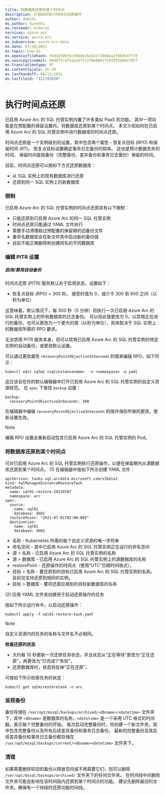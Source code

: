 ```yaml
---
title: 将数据库还原到某个时间点
description: 介绍如何执行时间点还原操作
author: dnethi
ms.author: dinethi
ms.reviewer: mikeray
services: azure-arc
ms.service: azure-arc
ms.subservice: azure-arc-data
ms.date: 07/30/2021
ms.topic: how-to
ms.openlocfilehash: fe4d250035c58bde2ba52e71046ea2f88854ff78
ms.sourcegitcommit: 0046757af1da267fc2f0e88617c633524883795f
ms.translationtype: HT
ms.contentlocale: zh-CN
ms.lasthandoff: 08/13/2021
ms.locfileid: "121743830"
---
```

#  <a name="perform-a-point-in-time-restore"></a>执行时间点还原


已启用 Azure Arc 的 SQL 托管实例内置了许多类似 PaaS 的功能。 其中一项功能是在预配置的保留设置内，将数据库还原到某个时间点。 本文介绍如何在已启用 Azure Arc 的 SQL 托管实例中进行数据库的时间点还原。

时间点还原是一个实例级别的设置，其中包含两个属性 - 恢复点目标 (RPO) 和保留时间 (RT)。 恢复点目标设置确定事务日志备份的频率。 这也是预计数据丢失的时间。 保留时间是指备份（完整备份、差异备份和事务日志备份）保留的时间。  

目前，时间点还原可以按如下方式还原数据库：

- 从 SQL 实例上的现有数据库进行还原
- 还原到同一 SQL 实例上的新数据库

### <a name="limitations"></a>限制

已启用 Azure Arc 的 SQL 托管实例的时间点还原具有以下限制：

- 只能还原到已启用 Azure Arc 的同一 SQL 托管实例
- 时间点还原只能通过 YAML 文件执行 
- 需要手动清理超过预配置的保留期的旧备份文件
- 重命名数据库会在新文件夹中启动新的备份链
- 目前不能正确删除和创建同名的不同数据库

### <a name="edit-pitr-settings"></a>编辑 PITR 设置

##### <a name="enabledisable-automated-backups"></a>启用/禁用自动备份

时间点还原 (PITR) 服务默认处于启用状态，设置如下：

- 恢复点目标 (RPO) = 300 秒。 接受的值为 0，或介于 300 到 600 之间（以秒为单位）

这意味着，默认情况下，每 300 秒（5 分钟）将执行一次已启用 Azure Arc 的 SQL 托管实例上的所有数据库的日志备份。 可以将此值更改为 0，以禁用正在进行的备份，也可以更改为一个更大的值（以秒为单位），具体取决于 SQL 实例上的数据库所需的 RPO 要求。 

无法禁用 PITR 服务本身，但可以禁用已启用 Azure Arc 的 SQL 托管实例的特定实例的自动备份，或更改默认设置。

可以通过更改属性 ```recoveryPointObjectiveInSeconds``` 的值来编辑 RPO，如下所示：

```
kubectl edit sqlmi <sqlinstancename>  -n <namespace> -o yaml
```

这应该会在你的默认编辑器中打开已启用 Azure Arc 的 SQL 托管实例的自定义资源规范。 在 ```spec``` 下查找 ```backup``` 设置：

```
backup:
  recoveryPointObjectiveInSeconds: 300
```

在编辑器中编辑 ```recoveryPointObjectiveInSeconds``` 的值并保存所做的更改，使新设置生效。 

> [!NOTE]
> 编辑 RPO 设置会重新启动包含已启用 Azure Arc 的 SQL 托管实例的 Pod。 

### <a name="restore-a-database-to-a-point-in-time"></a>将数据库还原到某个时间点

可对已启用 Azure Arc 的 SQL 托管实例执行还原操作，以便在保留期内从源数据库还原到某个时间点。 
(1) 在编辑器中按如下所示创建 YAML 文件：

```
apiVersion: tasks.sql.arcdata.microsoft.com/v1beta1
kind: SqlManagedInstanceRestoreTask
metadata:
  name: sql01-restore-20210707
  namespace: arc
spec:
  source:
    name: sql01
    database: db01
  restorePoint: "2021-07-01T02:00:00Z"
  destination:
    name: sql01
    database: db02
```

- 名称 - Kubernetes 所需的每个自定义资源的唯一字符串
- 命名空间 - 其中已启用 Azure Arc 的 SQL 托管实例正在运行的命名空间
- 源 > 名称 - 已启用 Azure Arc 的 SQL 托管实例的名称
- 源 > 数据库 - 已启用 Azure Arc 的 SQL 托管实例上的源数据库的名称
- restorePoint - 还原操作的时间点（使用“UTC”日期时间格式）。
- 目标 > 名称 - 要还原到的目标已启用 Azure Arc 的 SQL 托管实例的名称。 目前仅支持还原到相同的实例。
- 目标 > 数据库 - 要将还原应用到的目标新数据库的名称

(2) 应用 YAML 文件来创建用于启动还原操作的任务

按如下所示运行命令，以启动还原操作：

```
kubectl apply -f sql01-restore-task.yaml
```

> [!NOTE]
> 自定义资源内的任务的名称与文件名不必相同。


**检查还原的状态**

- 大约每 10 秒更新一次还原任务状态，并且状态从“正在等待”更改为“正在还原”，再更改为“已完成”/“失败”。 
- 还原数据库时，状态将反映“正在还原”。

可按如下所示检索任务的状态：

```
kubectl get sqlmirestoretask -n arc
``` 

### <a name="monitor-your-backups"></a>监视备份

备份存储在 ```/var/opt/mssql/backups/archived/<dbname>/<datetime>``` 文件夹下，其中 ```<dbname>``` 是数据库的名称，```<datetime>``` 是一个采用 UTC 格式的时间戳，表示每个完整备份的开始。 每次启动完整备份时，将创建一个新文件夹，其中包含完整备份以及所有后续差异备份和事务日志备份。 最新的完整备份及其后续差异备份和事务日志备份都存储在 ```/var/opt/mssql/backups/current/<dbname><datetime>``` 文件夹下。


### <a name="clean-up"></a>清理 

如果需要删除较旧的备份以释放空间或不再需要它们，则可以删除 ```/var/opt/mssql/backups/archived/``` 文件夹下的任何文件夹。 在时间线中间删除文件夹可能会影响在该时间段内还原到某个时间点的功能。 建议先删除最旧的文件夹，确保有一个持续的还原功能时间线。 



